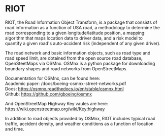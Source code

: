 # RIOT

RIOT, the Road Information Object Transform, is a package that consists of road information as a function of USA road, a methodology to determine the road corresponding to a given longitude/latitude position, a mapping algorithm that maps location data to driver data, and a risk model to quantify a given road's auto-accident risk (independent of any given driver).

The road network and basic information objects, such as road type and road speed limit, are obtained from the open source road database, OpenSteetMaps via OSMnx. OSMnx is a python package for downloading boundary shapes and road networks from OpenStreetMaps.

Documentation for OSMnx, can be found here:<br/> 
  Academic paper: /docs/boeing-osmnx-street-networks.pdf<br/>
  Docs:           https://osmnx.readthedocs.io/en/stable/osmnx.html<br/>
  Github:         https://github.com/gboeing/osmnx<br/>
  
And OpenStreetMap Highway Key vaules are here:<br/>
https://wiki.openstreetmap.org/wiki/Key:highway<br/>
  
In addition to road objects provided by OSMnx, RIOT includes typical road traffic, accident density, and weather conditions as a function of location and time. 
